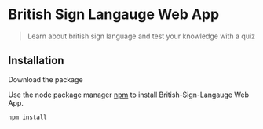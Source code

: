 # British Sign Langauge Web App

> Learn about british sign language and test your knowledge with a quiz



## Installation

Download the package

Use the node package manager [npm](https://docs.npmjs.com/cli/install#:~:text=npm%20install%20(in%20package%20directory,directory)%20as%20a%20global%20package.) to install British-Sign-Langauge Web App.

```bash
npm install
```
